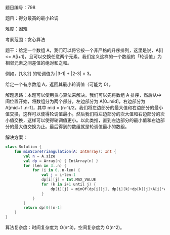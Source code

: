 题目编号：798

题目：得分最高的最小轮调

难度：困难

考察范围：贪心算法

题干：给定一个数组 A，我们可以将它按一个非严格的升序排列，这里是说，A[i] <= A[i+1]，且可以交换任意两个元素。我们定义这样的一个数组的「轮调值」为相邻元素之间差值的绝对和之和。

例如，[1,3,2] 的轮调值为 |3-1| + |2-3| = 3。

给定一个有序数组 A，返回其最小轮调值（可能为 0）。

解题思路：本题可以使用贪心算法来解决。我们可以先将数组 A 排序，然后从中间位置开始，将数组分为两个部分，左边部分为 A[0..mid]，右边部分为 A[mid+1..n-1]，其中 mid = (n-1)/2。我们将左边部分的最大值和右边部分的最小值交换，这样可以使得轮调值最小。然后我们将左边部分的次大值和右边部分的次小值交换，这样可以使得轮调值更小。以此类推，直到左边部分的最小值和右边部分的最大值交换为止。最后得到的数组就是轮调值最小的数组。

解决方案：

```kotlin
class Solution {
    fun minScoreTriangulation(A: IntArray): Int {
        val n = A.size
        val dp = Array(n) { IntArray(n) }
        for (len in 3..n) {
            for (i in 0..n-len) {
                val j = i+len-1
                dp[i][j] = Int.MAX_VALUE
                for (k in i+1 until j) {
                    dp[i][j] = minOf(dp[i][j], dp[i][k]+dp[k][j]+A[i]*A[j]*A[k])
                }
            }
        }
        return dp[0][n-1]
    }
}
```

算法复杂度：时间复杂度为 O(n^3)，空间复杂度为 O(n^2)。